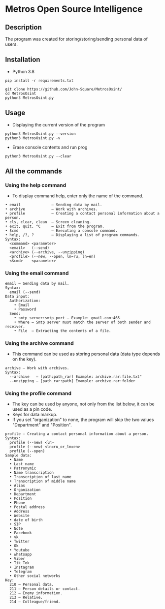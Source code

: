 # Metros Open Source Intelligence
## Description
The program was created for storing/storing/sending personal data of users.
## Installation
- Python 3.8
```
pip install -r requirements.txt
```
```
git clone https://github.com/John-Square/MetrosOsint/
cd MetrosOsint
python3 MetrosOsint.py
```
## Usage
- Displaying the current version of the program
```
python3 MetrosOsint.py --version
python3 MetrosOsint.py -v
```
- Erase console contents and run prog
```
python3 MetrosOsint.py --clear
```
## All the commands
### Using the help command
- To display command help, enter only the name of the command.
```
• email              — Sending data by mail.
• archive            — Work with archives.
• profile            — Creating a contact personal information about a person.
• cls, clear, clean  — Screen cleaning.
• exit, quit, ^C     — Exit from the program.
• $cmd               — Executing a console command.
• help, /?, ?        — Displaying a list of program commands.
Syntax:
  <command> <parameter>
  <email>   (--send)
  <archive> (--archive, --unzipping)
  <profile> (--new, --open, ln=ru, ln=en)
  <$cmd>    <parameter>
```

### Using the email command
```
email — Sending data by mail.
Syntax:
  email (--send)
Data input:
  Authorization:
    • Email     
    • Password  
  Send:
    • smtp_server:smtp_port — Example: gmail.com:465
    • Where — Smtp server must match the server of both sender and receiver.
    • File  — Extracting the contents of a file.
```
### Using the archive command
- This command can be used as storing personal data (data type depends on the key).
```
archive — Work with archives.
Syntax:
  --archive   — [path:path_rar] Example: archive.rar:file.txt"
  --unzipping — [path_rar:path] Example: archive.rar:folder
```
### Using the profile command
- The key can be used by anyone, not only from the list below, it can be used as a pin code.
- Keys for data markup.
- If you set "organization" to none, the program will skip the two values "Department" and "Position".
```
profile — Creating a contact personal information about a person.
Syntax:
  profile (--new) <ln>
  profile (--new) <ln=ru_or_ln=en>
  profile (--open)
Sample data:
  • Name
  • Last name
  • Patronymic
  • Name transcription
  • Transcription of last name
  • Transcription of middle name
  • Alias
  • Organization
  • Department
  • Position
  • Phone
  • Postal address
  • Address
  • Website
  • date of birth
  • SIP
  • Note
  • Facebook
  • vk
  • Twitter
  • Ok
  • Youtube
  • whatsapp
  • Viber
  • Tik Tok
  • Instagram
  • Telegram
  • Other social networks
Key:
  210 — Personal data.
  211 — Person details or contact.
  212 — Enemy information.
  213 — Relative.
  214 — Colleague/friend.
```
